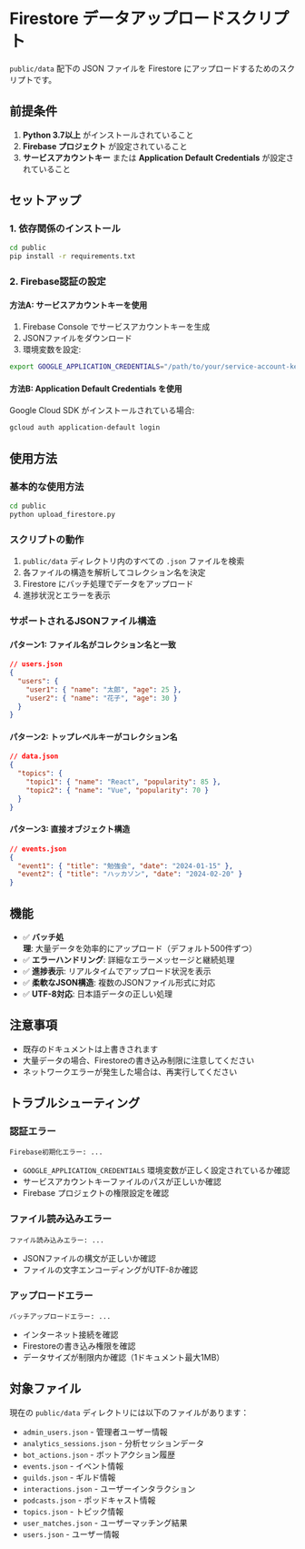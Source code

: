 # Firestore データアップロードスクリプト

`public/data` 配下の JSON ファイルを Firestore にアップロードするためのスクリプトです。

## 前提条件

1. **Python 3.7以上** がインストールされていること
2. **Firebase プロジェクト** が設定されていること
3. **サービスアカウントキー** または **Application Default Credentials** が設定されていること

## セットアップ

### 1. 依存関係のインストール

```bash
cd public
pip install -r requirements.txt
```

### 2. Firebase認証の設定

#### 方法A: サービスアカウントキーを使用

1. Firebase Console でサービスアカウントキーを生成
2. JSONファイルをダウンロード
3. 環境変数を設定:

```bash
export GOOGLE_APPLICATION_CREDENTIALS="/path/to/your/service-account-key.json"
```

#### 方法B: Application Default Credentials を使用

Google Cloud SDK がインストールされている場合:

```bash
gcloud auth application-default login
```

## 使用方法

### 基本的な使用方法

```bash
cd public
python upload_firestore.py
```

### スクリプトの動作

1. `public/data` ディレクトリ内のすべての `.json` ファイルを検索
2. 各ファイルの構造を解析してコレクション名を決定
3. Firestore にバッチ処理でデータをアップロード
4. 進捗状況とエラーを表示

### サポートされるJSONファイル構造

#### パターン1: ファイル名がコレクション名と一致
```json
// users.json
{
  "users": {
    "user1": { "name": "太郎", "age": 25 },
    "user2": { "name": "花子", "age": 30 }
  }
}
```

#### パターン2: トップレベルキーがコレクション名
```json
// data.json
{
  "topics": {
    "topic1": { "name": "React", "popularity": 85 },
    "topic2": { "name": "Vue", "popularity": 70 }
  }
}
```

#### パターン3: 直接オブジェクト構造
```json
// events.json
{
  "event1": { "title": "勉強会", "date": "2024-01-15" },
  "event2": { "title": "ハッカソン", "date": "2024-02-20" }
}
```

## 機能

- ✅ **バッチ処理**: 大量データを効率的にアップロード（デフォルト500件ずつ）
- ✅ **エラーハンドリング**: 詳細なエラーメッセージと継続処理
- ✅ **進捗表示**: リアルタイムでアップロード状況を表示
- ✅ **柔軟なJSON構造**: 複数のJSONファイル形式に対応
- ✅ **UTF-8対応**: 日本語データの正しい処理

## 注意事項

- 既存のドキュメントは上書きされます
- 大量データの場合、Firestoreの書き込み制限に注意してください
- ネットワークエラーが発生した場合は、再実行してください

## トラブルシューティング

### 認証エラー
```
Firebase初期化エラー: ...
```
- `GOOGLE_APPLICATION_CREDENTIALS` 環境変数が正しく設定されているか確認
- サービスアカウントキーファイルのパスが正しいか確認
- Firebase プロジェクトの権限設定を確認

### ファイル読み込みエラー
```
ファイル読み込みエラー: ...
```
- JSONファイルの構文が正しいか確認
- ファイルの文字エンコーディングがUTF-8か確認

### アップロードエラー
```
バッチアップロードエラー: ...
```
- インターネット接続を確認
- Firestoreの書き込み権限を確認
- データサイズが制限内か確認（1ドキュメント最大1MB）

## 対象ファイル

現在の `public/data` ディレクトリには以下のファイルがあります：

- `admin_users.json` - 管理者ユーザー情報
- `analytics_sessions.json` - 分析セッションデータ
- `bot_actions.json` - ボットアクション履歴
- `events.json` - イベント情報
- `guilds.json` - ギルド情報
- `interactions.json` - ユーザーインタラクション
- `podcasts.json` - ポッドキャスト情報
- `topics.json` - トピック情報
- `user_matches.json` - ユーザーマッチング結果
- `users.json` - ユーザー情報 